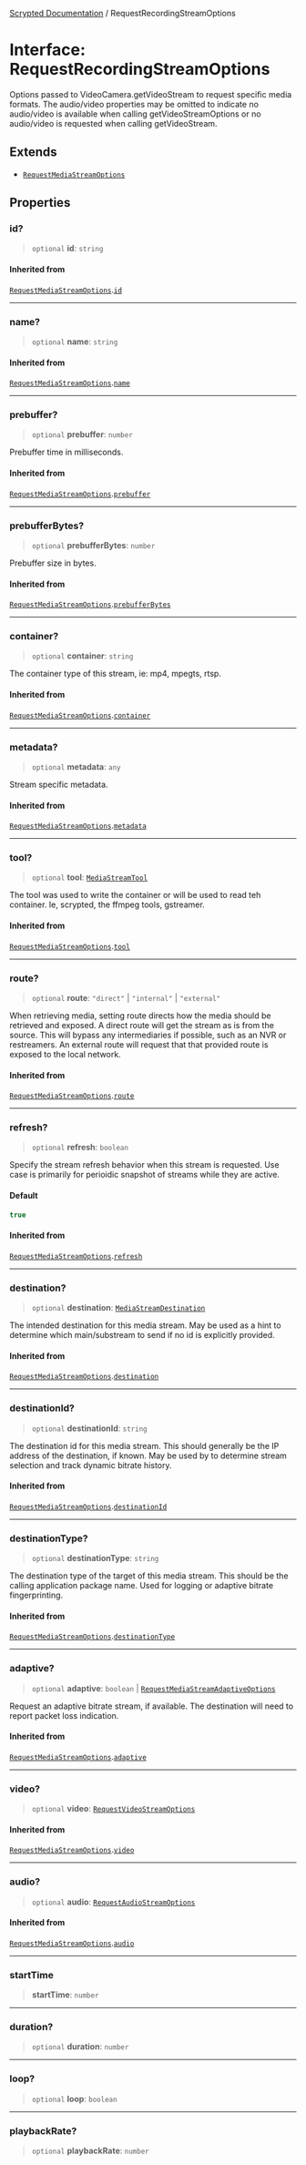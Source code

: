 [Scrypted Documentation](../globals.md) / RequestRecordingStreamOptions

# Interface: RequestRecordingStreamOptions

Options passed to VideoCamera.getVideoStream to
request specific media formats.
The audio/video properties may be omitted
to indicate no audio/video is available when
calling getVideoStreamOptions or no audio/video
is requested when calling getVideoStream.

## Extends

- [`RequestMediaStreamOptions`](RequestMediaStreamOptions.md)

## Properties

### id?

> `optional` **id**: `string`

#### Inherited from

[`RequestMediaStreamOptions`](RequestMediaStreamOptions.md).[`id`](RequestMediaStreamOptions.md#id)

***

### name?

> `optional` **name**: `string`

#### Inherited from

[`RequestMediaStreamOptions`](RequestMediaStreamOptions.md).[`name`](RequestMediaStreamOptions.md#name)

***

### prebuffer?

> `optional` **prebuffer**: `number`

Prebuffer time in milliseconds.

#### Inherited from

[`RequestMediaStreamOptions`](RequestMediaStreamOptions.md).[`prebuffer`](RequestMediaStreamOptions.md#prebuffer)

***

### prebufferBytes?

> `optional` **prebufferBytes**: `number`

Prebuffer size in bytes.

#### Inherited from

[`RequestMediaStreamOptions`](RequestMediaStreamOptions.md).[`prebufferBytes`](RequestMediaStreamOptions.md#prebufferbytes)

***

### container?

> `optional` **container**: `string`

The container type of this stream, ie: mp4, mpegts, rtsp.

#### Inherited from

[`RequestMediaStreamOptions`](RequestMediaStreamOptions.md).[`container`](RequestMediaStreamOptions.md#container)

***

### metadata?

> `optional` **metadata**: `any`

Stream specific metadata.

#### Inherited from

[`RequestMediaStreamOptions`](RequestMediaStreamOptions.md).[`metadata`](RequestMediaStreamOptions.md#metadata)

***

### tool?

> `optional` **tool**: [`MediaStreamTool`](../type-aliases/MediaStreamTool.md)

The tool was used to write the container or will be used to read teh container. Ie, scrypted,
the ffmpeg tools, gstreamer.

#### Inherited from

[`RequestMediaStreamOptions`](RequestMediaStreamOptions.md).[`tool`](RequestMediaStreamOptions.md#tool)

***

### route?

> `optional` **route**: `"direct"` \| `"internal"` \| `"external"`

When retrieving media, setting route directs how the media should be
retrieved and exposed. A direct route will get the stream
as is from the source. This will bypass any intermediaries if possible,
such as an NVR or restreamers.
An external route will request that that provided route is exposed to the local network.

#### Inherited from

[`RequestMediaStreamOptions`](RequestMediaStreamOptions.md).[`route`](RequestMediaStreamOptions.md#route)

***

### refresh?

> `optional` **refresh**: `boolean`

Specify the stream refresh behavior when this stream is requested.
Use case is primarily for perioidic snapshot of streams
while they are active.

#### Default

```ts
true
```

#### Inherited from

[`RequestMediaStreamOptions`](RequestMediaStreamOptions.md).[`refresh`](RequestMediaStreamOptions.md#refresh)

***

### destination?

> `optional` **destination**: [`MediaStreamDestination`](../type-aliases/MediaStreamDestination.md)

The intended destination for this media stream. May be used as
a hint to determine which main/substream to send if no id
is explicitly provided.

#### Inherited from

[`RequestMediaStreamOptions`](RequestMediaStreamOptions.md).[`destination`](RequestMediaStreamOptions.md#destination)

***

### destinationId?

> `optional` **destinationId**: `string`

The destination id for this media stream. This should generally be
the IP address of the destination, if known. May be used by to
determine stream selection and track dynamic bitrate history.

#### Inherited from

[`RequestMediaStreamOptions`](RequestMediaStreamOptions.md).[`destinationId`](RequestMediaStreamOptions.md#destinationid)

***

### destinationType?

> `optional` **destinationType**: `string`

The destination type of the target of this media stream. This
should be the calling application package name. Used for logging
or adaptive bitrate fingerprinting.

#### Inherited from

[`RequestMediaStreamOptions`](RequestMediaStreamOptions.md).[`destinationType`](RequestMediaStreamOptions.md#destinationtype)

***

### adaptive?

> `optional` **adaptive**: `boolean` \| [`RequestMediaStreamAdaptiveOptions`](RequestMediaStreamAdaptiveOptions.md)

Request an adaptive bitrate stream, if available. The destination
will need to report packet loss indication.

#### Inherited from

[`RequestMediaStreamOptions`](RequestMediaStreamOptions.md).[`adaptive`](RequestMediaStreamOptions.md#adaptive)

***

### video?

> `optional` **video**: [`RequestVideoStreamOptions`](RequestVideoStreamOptions.md)

#### Inherited from

[`RequestMediaStreamOptions`](RequestMediaStreamOptions.md).[`video`](RequestMediaStreamOptions.md#video)

***

### audio?

> `optional` **audio**: [`RequestAudioStreamOptions`](RequestAudioStreamOptions.md)

#### Inherited from

[`RequestMediaStreamOptions`](RequestMediaStreamOptions.md).[`audio`](RequestMediaStreamOptions.md#audio)

***

### startTime

> **startTime**: `number`

***

### duration?

> `optional` **duration**: `number`

***

### loop?

> `optional` **loop**: `boolean`

***

### playbackRate?

> `optional` **playbackRate**: `number`
